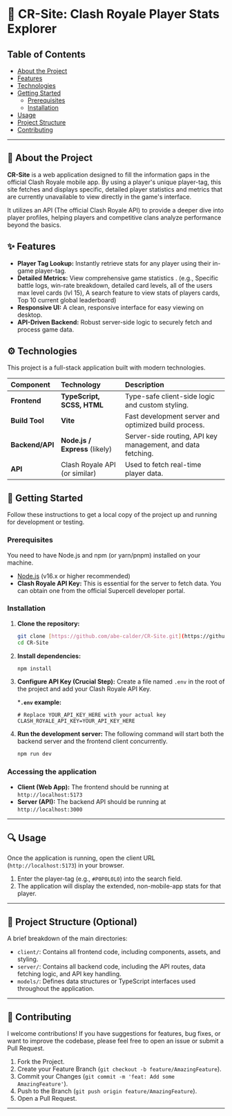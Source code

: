 # 👑 CR-Site: Clash Royale Player Stats Explorer

## Table of Contents
* [About the Project](#-about-the-project)
* [Features](#sparkles-features)
* [Technologies](#gear-technologies)
* [Getting Started](#rocket-getting-started)
  * [Prerequisites](#prerequisites)
  * [Installation](#installation)
* [Usage](#mag-usage)
* [Project Structure](#file_folder-project-structure-optional)
* [Contributing](#handshake-contributing)

---

## 📖 About the Project

**CR-Site** is a web application designed to fill the information gaps in the official Clash Royale mobile app. By using a player's unique player-tag, this site fetches and displays specific, detailed player statistics and metrics that are currently unavailable to view directly in the game's interface.

It utilizes an API (The official Clash Royale API) to provide a deeper dive into player profiles, helping players and competitive clans analyze performance beyond the basics.

## ✨ Features

* **Player Tag Lookup:** Instantly retrieve stats for any player using their in-game player-tag.
* **Detailed Metrics:** View comprehensive game statistics . (e.g., Specific battle logs, win-rate breakdown, detailed card levels, all of the users max level cards (lvl 15), A search feature to view stats of players cards, Top 10 current global leaderboard)
* **Responsive UI:** A clean, responsive interface for easy viewing on desktop.
* **API-Driven Backend:** Robust server-side logic to securely fetch and process game data.

## ⚙️ Technologies

This project is a full-stack application built with modern technologies.

| Component | Technology | Description |
| :--- | :--- | :--- |
| **Frontend** | **TypeScript, SCSS, HTML** | Type-safe client-side logic and custom styling. |
| **Build Tool** | **Vite** | Fast development server and optimized build process. |
| **Backend/API** | **Node.js / Express** (likely) | Server-side routing, API key management, and data fetching. |
| **API** | Clash Royale API (or similar) | Used to fetch real-time player data. |

## 🚀 Getting Started

Follow these instructions to get a local copy of the project up and running for development or testing.

### Prerequisites

You need to have Node.js and npm (or yarn/pnpm) installed on your machine.

* [Node.js](https://nodejs.org/en/) (v16.x or higher recommended)
* **Clash Royale API Key:** This is essential for the server to fetch data. You can obtain one from the official Supercell developer portal.

### Installation

1.  **Clone the repository:**
    ```bash
    git clone [https://github.com/abe-calder/CR-Site.git](https://github.com/abe-calder/CR-Site.git)
    cd CR-Site
    ```

2.  **Install dependencies:**
    ```bash
    npm install
    ```

3.  **Configure API Key (Crucial Step):**
    Create a file named `.env` in the root of the project and add your Clash Royale API Key.

    ***`.env` example:**
    ```
    # Replace YOUR_API_KEY_HERE with your actual key
    CLASH_ROYALE_API_KEY=YOUR_API_KEY_HERE
    ```

4.  **Run the development server:**
    The following command will start both the backend server and the frontend client concurrently.
    ```bash
    npm run dev
    ```

### Accessing the application

* **Client (Web App):** The frontend should be running at `http://localhost:5173`
* **Server (API):** The backend API should be running at `http://localhost:3000`

---

## 🔍 Usage

Once the application is running, open the client URL (`http://localhost:5173`) in your browser.

1.  Enter the player-tag (e.g., `#P0P0L0L0`) into the search field.
2.  The application will display the extended, non-mobile-app stats for that player.

---

## 📂 Project Structure (Optional)

A brief breakdown of the main directories:

* `client/`: Contains all frontend code, including components, assets, and styling.
* `server/`: Contains all backend code, including the API routes, data fetching logic, and API key handling.
* `models/`: Defines data structures or TypeScript interfaces used throughout the application.

---

## 👋 Contributing

I welcome contributions! If you have suggestions for features, bug fixes, or want to improve the codebase, please feel free to open an issue or submit a Pull Request.

1.  Fork the Project.
2.  Create your Feature Branch (`git checkout -b feature/AmazingFeature`).
3.  Commit your Changes (`git commit -m 'feat: Add some AmazingFeature'`).
4.  Push to the Branch (`git push origin feature/AmazingFeature`).
5.  Open a Pull Request.

---

